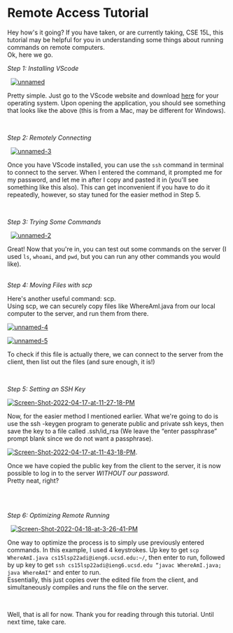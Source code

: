# Remote Access Tutorial 

Hey how's it going? If you have taken, or are currently taking, CSE 15L, this tutorial may be helpful for you
in understanding some things about running commands on remote computers.     
Ok, here we go.      

*Step 1: Installing VScode*
  
&nbsp;
<a href="https://ibb.co/s29RMhM"><img src="https://i.ibb.co/c1h37P7/unnamed.png" alt="unnamed" border="0"></a>
  
Pretty simple. Just go to the VScode website and download [here](https://code.visualstudio.com) for your operating system. Upon opening the application, you should see something that looks like the above (this is from a Mac, may be different for Windows). 
 
&nbsp; 
  
  
*Step 2: Remotely Connecting* 
  
&nbsp;
<a href="https://ibb.co/xXgccfy"><img src="https://i.ibb.co/9c4ffVJ/unnamed-3.png" alt="unnamed-3" border="0"></a> 

Once you have VScode installed, you can use the `ssh` command in terminal to connect to the server. When I entered the command, it prompted me for my password, and let me in after I copy and pasted it in (you'll see something like this also). This can get inconvenient if you have to do it repeatedly, however, so stay tuned for the easier method in Step 5.   
   
&nbsp; 


*Step 3: Trying Some Commands*
  
&nbsp;
<a href="https://imgbb.com/"><img src="https://i.ibb.co/4MKWH4h/unnamed-2.png" alt="unnamed-2" border="0"></a>
  
Great! Now that you're in, you can test out some commands on the server (I used `ls`, `whoami`, and `pwd`, but you can run any other commands you would like).  
&nbsp;
  
  
*Step 4: Moving Files with scp*
&nbsp;

Here's another useful command: scp.    
Using scp, we can securely copy files like WhereAmI.java from our local computer to the server, and run them from there. 

<a href="https://ibb.co/ZKKrtLW"><img src="https://i.ibb.co/d66v1WG/unnamed-4.png" alt="unnamed-4" border="0"></a> 
  
<a href="https://ibb.co/W6vKzk3"><img src="https://i.ibb.co/rm2ypxt/unnamed-5.png" alt="unnamed-5" border="0"></a> 
  
  
To check if this file is actually there, we can connect to the server from the client, then list out the files (and sure enough, it is!)

&nbsp;
  
  
*Step 5: Setting an SSH Key* 
    
<a href="https://ibb.co/DVvLzLV"><img src="https://i.ibb.co/qycx7xy/Screen-Shot-2022-04-17-at-11-27-18-PM.png" alt="Screen-Shot-2022-04-17-at-11-27-18-PM" border="0"></a>
    
Now, for the easier method I mentioned earlier. What we're going to do is use the ssh -keygen program to generate public and private ssh keys, then save the key to a file called .ssh/id_rsa (We leave the “enter passphrase” prompt blank since we do not want a passphrase).    

  
<a href="https://ibb.co/QHvtpgy"><img src="https://i.ibb.co/X5xMjQc/Screen-Shot-2022-04-17-at-11-43-18-PM.png" alt="Screen-Shot-2022-04-17-at-11-43-18-PM" border="0"></a>.

Once we have copied the public key from the client to the server, it is now possible to log in to the server *WITHOUT our password*.    
Pretty neat, right?  
&nbsp; 
  
&nbsp; 


*Step 6: Optimizing Remote Running* 

&nbsp;
<a href="https://ibb.co/SXFH88h"><img src="https://i.ibb.co/xSxw00p/Screen-Shot-2022-04-18-at-3-26-41-PM.png" alt="Screen-Shot-2022-04-18-at-3-26-41-PM" border="0"></a> 
  
One way to optimize the process is to simply use previously entered commands. In this example, I used 4 keystrokes. Up key to get `scp WhereAmI.java cs15lsp22adi@ieng6.ucsd.edu:~/`, then enter to run, followed by up key to get `ssh cs15lsp22adi@ieng6.ucsd.edu “javac WhereAmI.java; java WhereAmI"` and enter to run.  
Essentially, this just copies over the edited file from the client, and simultaneously compiles and runs the file on the server.
  
&nbsp;

Well, that is all for now. Thank you for reading through this tutorial. Until next time, take care.


